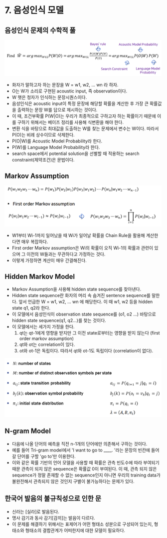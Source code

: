 # 7. 음성인식 모델

## 음성인식 문제의 수학적 풀

![](../.gitbook/assets/2020-08-01-191227.png)

* 화자가 말하고자 하는 문장을 W = w1, w2, ... wn 라 하자.
* O는 W가 소리로 구현된 acoustic input, 즉 observation이다.
* W 햇은 청자가 인식하는 문장시퀀스이다.
* 음성인식은 acoustic input이 특정 문장에 해당할  확률을 계산한 후 가장 큰 확률값을 출력하는 문장 W를 답으로 제시하는 것이다.
* 이 때, 조건부확률 P\(W\|O\)는 우리가 최종적으로 구하고자 하는 확률이기 때문에 이를 구하기 위해서는 베이즈 정리를 사용해 식변환을 해야 한다. 
* 변환 식을 바탕으로 최대값을 도출하는 W를 찾는 문제에서 변수는 W이다. 따라서 P\(O\)는 비례 상수이므로 삭제한다.
* P\(O\|W\)를 Acoustic Model Probability라 한다.
* P\(W\)를 Language Model Probability라 한다.
* search space에서 potential solution을 선별할 때 적용하는 search constraint\(제약조건\)은 문법이다.

## Markov Assumption

![](../.gitbook/assets/2020-08-01-201717.png)

* W1부터 Wi-1까지 일어났을 때 Wi가 일어날 확률을 Chain Rule을 활용해 계산한다면 매우 복잡하다.
* First order Markov assumption은 Wi의 확률이 오직 Wi-1의 확률과 관련이 있으며 그 이전의 W들과는 무관하다고 가정하는 것다.
* 이렇게 가정하면 계산이 매우 간결해진다.

## Hidden Markov Model

* Markov Assumption을 사용해 hidden state sequence를 찾아낸다.
* Hidden state sequence란 화자의 머리 속 숨겨진 sentence sequence를 말한다.  앞서 언급한 W =  w1, w2, ... wn 에 해당한다. 이 때 w1, w2 등을 hidden state q1, q2라 한다. 
* 이 모델에서 음성인식이 observation state sequence를 \(o1, o2 ...\) 바탕으로 hidden state sequence\(q1, q2...\)를 찾는 것이다.
* 이 모델에서는 세가지 가정을 한다.
  1. qt는 qt-1에게 영향을 받지만 그 이전 state로부터는 영향을 받지 않는다 \(first order markov assumption\)
  2. qt와 ot는 correlation이 있다.
  3. ot와 ot-1은 독립이다. 따라서 qt와 ot-1도 독립이다 \(correlation이 없다\).

![HMM Model&#xC758; Probability Parameters ](../.gitbook/assets/2020-08-01-203424.png)

## N-gram Model

* 다음에 나올 단어의 예측을 직전 n-1개의 단어에만 의존해서 구하는 것이다. 
* 예를 들어 Tri-gram model에서 'I want to go to \_\_\_\_. '라는 문장의 빈칸에 들어갈 단어를 구할  'go to'만 이용한다.
* 이와 같은 확률 기반의 언어 모델을 사용할 때 확률은 관측 빈도수에 따라 부여되기 때문 관측이 되지 않은 sequence은 확률값 0이 부여된다.  이 때, 관측 되지 않은 sequence가 정말 존재할 수 없는 sequence인지 아니면 우리의 training data가 불완전해서 관측되지 않은 것인지 구별이 불가능하다는 문제가 있다.

## 한국어 발음의 불규칙성으로 인한 문

* 신라는 \[실라\]로 발음된다.
* 명사 감기과 동사 감기\[감끼\]는 발음이 다르다.
* 이 문제를 해결하기 위해서는 표제어가 어떤 형태소 성분으로 구성되어 있는지, 형태소와 형태소의 결합관계가 어떠한지에 대한 모델이 필요하다.

